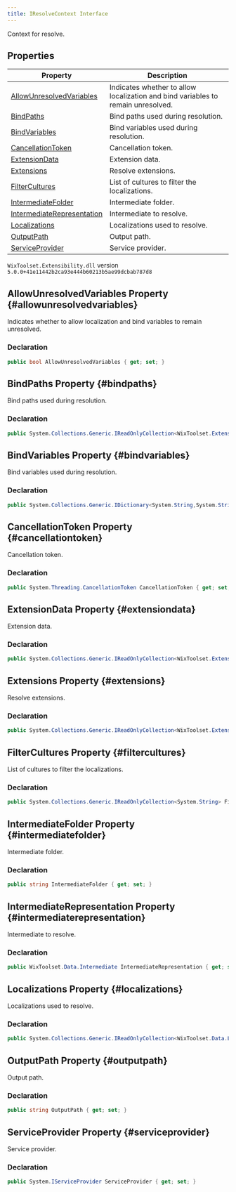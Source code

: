 ```yaml
---
title: IResolveContext Interface
---
```

Context for resolve.
## Properties
| Property | Description |
| ------ | ----------- |
| [AllowUnresolvedVariables](#allowunresolvedvariables) | Indicates whether to allow localization and bind variables to remain unresolved. |
| [BindPaths](#bindpaths) | Bind paths used during resolution. |
| [BindVariables](#bindvariables) | Bind variables used during resolution. |
| [CancellationToken](#cancellationtoken) | Cancellation token. |
| [ExtensionData](#extensiondata) | Extension data. |
| [Extensions](#extensions) | Resolve extensions. |
| [FilterCultures](#filtercultures) | List of cultures to filter the localizations. |
| [IntermediateFolder](#intermediatefolder) | Intermediate folder. |
| [IntermediateRepresentation](#intermediaterepresentation) | Intermediate to resolve. |
| [Localizations](#localizations) | Localizations used to resolve. |
| [OutputPath](#outputpath) | Output path. |
| [ServiceProvider](#serviceprovider) | Service provider. |
`WixToolset.Extensibility.dll` version `5.0.0+41e11442b2ca93e444b60213b5ae99dcbab787d8`
## AllowUnresolvedVariables Property {#allowunresolvedvariables}
Indicates whether to allow localization and bind variables to remain unresolved.
### Declaration
```cs
public bool AllowUnresolvedVariables { get; set; }
```
## BindPaths Property {#bindpaths}
Bind paths used during resolution.
### Declaration
```cs
public System.Collections.Generic.IReadOnlyCollection<WixToolset.Extensibility.Data.IBindPath> BindPaths { get; set; }
```
## BindVariables Property {#bindvariables}
Bind variables used during resolution.
### Declaration
```cs
public System.Collections.Generic.IDictionary<System.String,System.String> BindVariables { get; set; }
```
## CancellationToken Property {#cancellationtoken}
Cancellation token.
### Declaration
```cs
public System.Threading.CancellationToken CancellationToken { get; set; }
```
## ExtensionData Property {#extensiondata}
Extension data.
### Declaration
```cs
public System.Collections.Generic.IReadOnlyCollection<WixToolset.Extensibility.IExtensionData> ExtensionData { get; set; }
```
## Extensions Property {#extensions}
Resolve extensions.
### Declaration
```cs
public System.Collections.Generic.IReadOnlyCollection<WixToolset.Extensibility.IResolverExtension> Extensions { get; set; }
```
## FilterCultures Property {#filtercultures}
List of cultures to filter the localizations.
### Declaration
```cs
public System.Collections.Generic.IReadOnlyCollection<System.String> FilterCultures { get; set; }
```
## IntermediateFolder Property {#intermediatefolder}
Intermediate folder.
### Declaration
```cs
public string IntermediateFolder { get; set; }
```
## IntermediateRepresentation Property {#intermediaterepresentation}
Intermediate to resolve.
### Declaration
```cs
public WixToolset.Data.Intermediate IntermediateRepresentation { get; set; }
```
## Localizations Property {#localizations}
Localizations used to resolve.
### Declaration
```cs
public System.Collections.Generic.IReadOnlyCollection<WixToolset.Data.Localization> Localizations { get; set; }
```
## OutputPath Property {#outputpath}
Output path.
### Declaration
```cs
public string OutputPath { get; set; }
```
## ServiceProvider Property {#serviceprovider}
Service provider.
### Declaration
```cs
public System.IServiceProvider ServiceProvider { get; set; }
```
